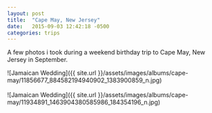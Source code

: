 ```yaml
---
layout: post
title:  "Cape May, New Jersey"
date:   2015-09-03 12:42:18 -0500
categories: trips
---
```


A few photos i took during a weekend birthday trip to Cape May, New Jersey in September.

![Jamaican Wedding]({{ site.url }}/assets/images/albums/cape-may/11856677_884582194940902_1383900859_n.jpg)
<br/><br/>
![Jamaican Wedding]({{ site.url }}/assets/images/albums/cape-may/11934891_1463904380585986_184354196_n.jpg)
